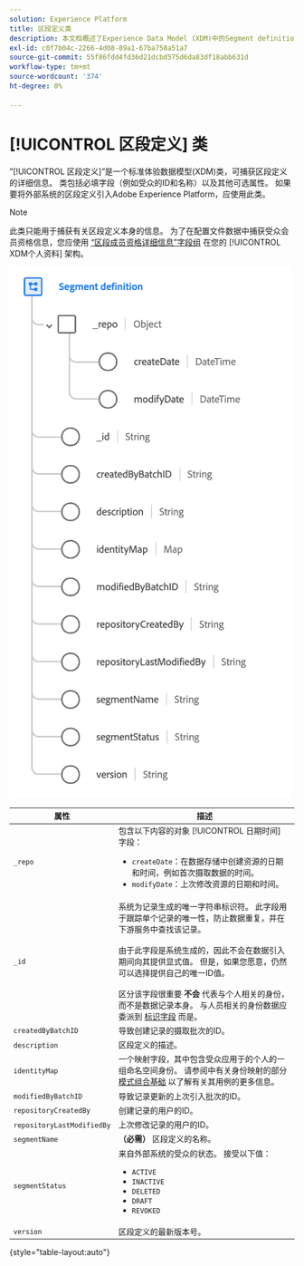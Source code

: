 ```yaml
---
solution: Experience Platform
title: 区段定义类
description: 本文档概述了Experience Data Model (XDM)中的Segment definition类。
exl-id: c0f7b04c-2266-4d08-89a1-67ba758a51a7
source-git-commit: 55f86fdd4fd36d21dcbd575d6da83df18abb631d
workflow-type: tm+mt
source-wordcount: '374'
ht-degree: 0%

---
```


# [!UICONTROL 区段定义] 类

”[!UICONTROL 区段定义]”是一个标准体验数据模型(XDM)类，可捕获区段定义的详细信息。 类包括必填字段（例如受众的ID和名称）以及其他可选属性。 如果要将外部系统的区段定义引入Adobe Experience Platform，应使用此类。

>[!NOTE]
>
>此类只能用于捕获有关区段定义本身的信息。 为了在配置文件数据中捕获受众会员资格信息，您应使用 [“区段成员资格详细信息”字段组](../field-groups/profile/segmentation.md) 在您的 [!UICONTROL XDM个人资料] 架构。

![](../images/classes/segment-definition.png)

| 属性 | 描述 |
| --- | --- |
| `_repo` | 包含以下内容的对象 [!UICONTROL 日期时间] 字段： <ul><li>`createDate`：在数据存储中创建资源的日期和时间，例如首次摄取数据的时间。</li><li>`modifyDate`：上次修改资源的日期和时间。</li></ul> |
| `_id` | 系统为记录生成的唯一字符串标识符。 此字段用于跟踪单个记录的唯一性，防止数据重复，并在下游服务中查找该记录。<br><br>由于此字段是系统生成的，因此不会在数据引入期间向其提供显式值。 但是，如果您愿意，仍然可以选择提供自己的唯一ID值。<br><br>区分该字段很重要 **不会** 代表与个人相关的身份，而不是数据记录本身。 与人员相关的身份数据应委派到 [标识字段](../schema/composition.md#identity) 而是。 |
| `createdByBatchID` | 导致创建记录的摄取批次的ID。 |
| `description` | 区段定义的描述。 |
| `identityMap` | 一个映射字段，其中包含受众应用于的个人的一组命名空间身份。 请参阅中有关身份映射的部分 [模式组合基础](../schema/composition.md#identityMap) 以了解有关其用例的更多信息。 |
| `modifiedByBatchID` | 导致记录更新的上次引入批次的ID。 |
| `repositoryCreatedBy` | 创建记录的用户的ID。 |
| `repositoryLastModifiedBy` | 上次修改记录的用户的ID。 |
| `segmentName` | **（必需）** 区段定义的名称。 |
| `segmentStatus` | 来自外部系统的受众的状态。 接受以下值： <ul><li>`ACTIVE`</li><li>`INACTIVE`</li><li>`DELETED`</li><li>`DRAFT`</li><li>`REVOKED`</li></ul> |
| `version` | 区段定义的最新版本号。 |

{style="table-layout:auto"}
